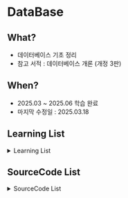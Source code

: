 # DataBase

## What? 
* 데이터베이스 기초 정리 
* 참고 서적 : 데이터베이스 개론 (개정 3판)

## When?
* 2025.03 ~ 2025.06 학습 완료
* 마지막 수정일 : 2025.03.18

## Learning List
<details>
    <summary>
        Learning List
    </summary>

* ch1 [데이터베이스 기본 개념](https://github.com/BangYunseo/TIL/blob/main/Language/C/ch1_DataType.md)
* ch2 [](https://github.com/BangYunseo/TIL/blob/main/Language/C/ch2_ExpressionAndOperator.md)
* ch3 [](https://github.com/BangYunseo/TIL/blob/main/Language/C/ch3_ConditionalStatements.md)
* ch4 [](https://github.com/BangYunseo/TIL/blob/main/Language/C/ch4_Loop.md)
* ch5 [](https://github.com/BangYunseo/TIL/blob/main/Language/C/ch5_Function.md)
* ch6 [](https://github.com/BangYunseo/TIL/blob/main/Language/C/ch6_Variable.md)
* ch7 [](https://github.com/BangYunseo/TIL/blob/main/Language/C/ch7_Array.md)
* ch8 [](https://github.com/BangYunseo/TIL/blob/main/Language/C/ch8_Pointer.md)
* ch9 [](https://github.com/BangYunseo/TIL/blob/main/Language/C/ch9_Struct.md)

</details>

## SourceCode List

<details>
    <summary>
        SourceCode List
    </summary>

* [ch1](https://github.com/BangYunseo/Express-C/tree/main/ch1_%EB%B3%80%EC%88%98%EC%99%80%20%EC%9E%90%EB%A3%8C%ED%98%95)
* [ch2](https://github.com/BangYunseo/Express-C/tree/main/ch2_%EC%88%98%EC%8B%9D%EA%B3%BC%EC%97%B0%EC%82%B0%EC%9E%90)
* [ch3](https://github.com/BangYunseo/Express-C/tree/main/ch3_%EC%A1%B0%EA%B1%B4%EB%AC%B8)
* [ch4](https://github.com/BangYunseo/Express-C/tree/main/ch4_%EB%B0%98%EB%B3%B5%EB%AC%B8)
* [ch5](https://github.com/BangYunseo/Express-C/tree/main/ch5_%ED%95%A8%EC%88%98)
* [ch6](https://github.com/BangYunseo/Express-C/tree/main/ch6_%EB%B3%80%EC%88%98)
* [ch7](https://github.com/BangYunseo/Express-C/tree/main/ch7_%EB%B0%B0%EC%97%B4)
* [ch8](https://github.com/BangYunseo/Express-C/tree/main/ch8_%ED%8F%AC%EC%9D%B8%ED%84%B0)
* [ch9](https://github.com/BangYunseo/Express-C/tree/main/ch9_%EA%B5%AC%EC%A1%B0%EC%B2%B4)

</details>
